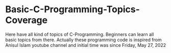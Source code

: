 # Basic-C-Programming-Topics-Coverage
Here have all kind of topics of C-Programming. Beginners can learn all basic topics from there.
Actually these programming code is inspired from Anisul Islam youtube channel and initial time was since ‎Friday, ‎May ‎27, ‎2022
